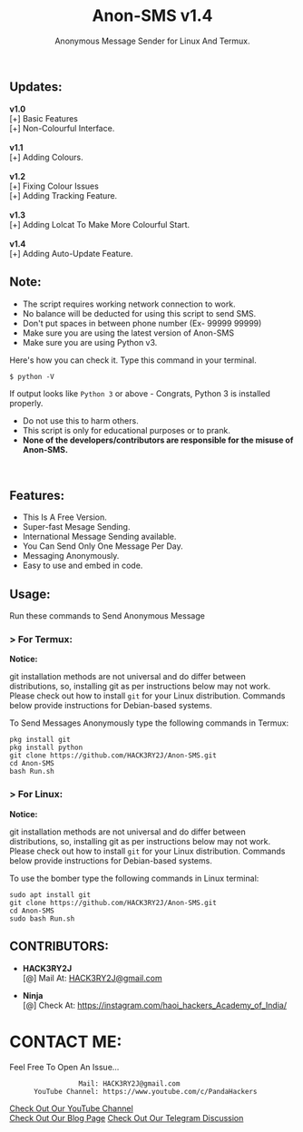 <h1 align="center">Anon-SMS v1.4</h1>
<p align="center">Anonymous Message Sender for Linux And Termux.</p><br>

## Updates:
**v1.0**<br>
[+] Basic Features<br>
[+] Non-Colourful Interface.<br><br>
**v1.1**<br>
[+] Adding Colours.<br><br>
**v1.2**<br>
[+] Fixing Colour Issues<br>
[+] Adding Tracking Feature.<br><br>
**v1.3**<br>
[+] Adding Lolcat To Make More Colourful Start.<br><br>
**v1.4**<br>
[+] Adding Auto-Update Feature.<br>

## Note:

- The script requires working network connection to work.
- No balance will be deducted for using this script to send SMS.
- Don't put spaces in between phone number (Ex- 99999 99999)
- Make sure you are using the latest version of Anon-SMS
- Make sure you are using Python v3.

Here's how you can check it. Type this command in your terminal.
```
$ python -V
```
If output looks like `Python 3` or above - Congrats, Python 3 is installed properly.

- Do not use this to harm others.
- This script is only for educational purposes or to prank.
- **None of the developers/contributors are responsible for the misuse of Anon-SMS.**
<br>

## Features:

- This Is A Free Version.
- Super-fast Mesage Sending.
- International Message Sending available.
- You Can Send Only One Message Per Day.
- Messaging Anonymously.
- Easy to use and embed in code.

## Usage:

Run these commands to Send Anonymous Message

### > For Termux:

**Notice:** 

git installation methods are not universal and do differ between distributions,
so, installing git as per instructions below may not work.
Please check out how to install `git` for your Linux distribution.
Commands below provide instructions for Debian-based systems.

To Send Messages Anonymously type the following commands in Termux:
```
pkg install git
pkg install python
git clone https://github.com/HACK3RY2J/Anon-SMS.git
cd Anon-SMS
bash Run.sh
```

### > For Linux:

**Notice:** 

git installation methods are not universal and do differ between distributions,
so, installing git as per instructions below may not work.
Please check out how to install `git` for your Linux distribution.
Commands below provide instructions for Debian-based systems.

To use the bomber type the following commands in Linux terminal:
```
sudo apt install git
git clone https://github.com/HACK3RY2J/Anon-SMS.git
cd Anon-SMS
sudo bash Run.sh
```
## CONTRIBUTORS:

- **HACK3RY2J**<br>
[@] Mail At: HACK3RY2J@gmail.com

- **Ninja**<br>
[@] Check At: https://instagram.com/haoi_hackers_Academy_of_India/

# CONTACT ME:

Feel Free To Open An Issue...

```
                 Mail: HACK3RY2J@gmail.com
      YouTube Channel: https://www.youtube.com/c/PandaHackers
```

<a href="https://www.youtube.com/c/PandaHackers">Check Out Our YouTube Channel</a><br>
<a href="https://www.henryhacks.blogspot.com">Check Out Our Blog Page</a>
<a href="https://t.me/itzAnonSMS">Check Out Our Telegram Discussion</a>

